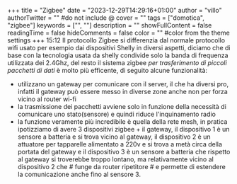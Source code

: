+++
title = "Zigbee"
date = "2023-12-29T14:29:16+01:00"
author = "villo"
authorTwitter = "" #do not include @
cover = ""
tags = ["domotica", "zigbee"]
keywords = ["", ""]
description = ""
showFullContent = false
readingTime = false
hideComments = false
color = "" #color from the theme settings
+++
15:12
Il protocollo Zigbee si differenzia dal normale protocollo wifi usato per esempio dai dispositivi Shelly in diversi aspetti, diciamo che di base con la tecnologia usata da shelly condivide solo la banda di frequenza utilizzata dei 2.4Ghz, del resto il sistema zigbee *per trasferimento di piccoli pacchetti di dati* è molto più efficente, di seguito alcune funzionalità:

- utilizzano un gateway per comunicare con il server, il che ha diversi pro, infatti il gateway può essere messo in diverse zone anche non per forza vicino al router wi-fi
- la trasmissione dei pacchetti avviene solo in funzione della necessità di comunicare uno stato(sensore) e quindi riduce l'inquinamento radio
- la funzione veramente più incredibile è quella della rete mesh, in pratica ipotizziamo di avere 3 dispositivi zigbee + il gateway, il dispositivo 1 è un sensore a batteria e si trova vicino al gateway, il dispositivo 2 è un attuatore per tapparelle alimentato a 220v e si trova a metà circa della portata del gateway e il dispositivo 3 è un sensore a batteria che rispetto al gateway si troverebbe troppo lontano, ma relativamente vicino al dispositivo 2 che # funge da router ripetitore # e permette di estendere la comunicazione anche fino al sensore 3.

